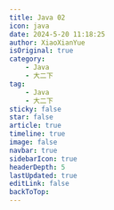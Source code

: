 ```yaml
---
title: Java 02
icon: java
date: 2024-5-20 11:18:25
author: XiaoXianYue
isOriginal: true
category: 
    - Java
    - 大二下
tag:
    - Java
    - 大二下
sticky: false
star: false
article: true
timeline: true
image: false
navbar: true
sidebarIcon: true
headerDepth: 5
lastUpdated: true
editLink: false
backToTop:
---
```


